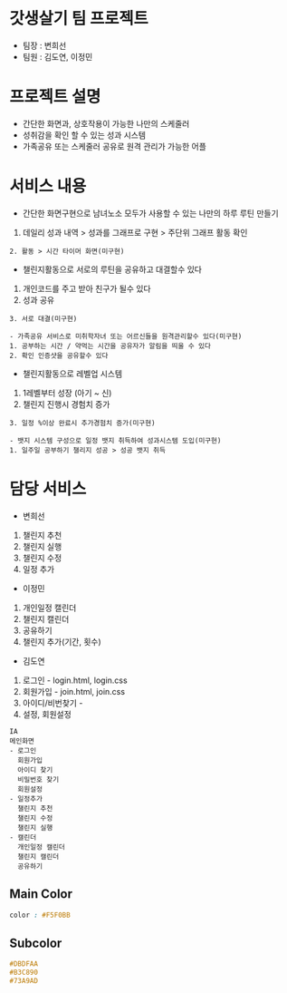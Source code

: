 # 갓생살기 팀 프로젝트

- 팀장 : 변희선
- 팀원 : 김도연, 이정민

# 프로젝트 설명

- 간단한 화면과, 상호작용이 가능한 나만의 스케줄러
- 성취감을 확인 할 수 있는 성과 시스템
- 가족공유 또는 스케줄러 공유로 원격 관리가 가능한 어플

# 서비스 내용

- 간단한 화면구현으로 남녀노소 모두가 사용할 수 있는 나만의 하루 루틴 만들기

1. 데일리 성과 내역 > 성과를 그래프로 구현 > 주단위 그래프 활동 확인

```
2. 활동 > 시간 타이머 화면(미구현)
```

- 챌린지활동으로 서로의 루틴을 공유하고 대결할수 있다

1. 개인코드를 주고 받아 친구가 될수 있다
2. 성과 공유

```
3. 서로 대결(미구현)
```

```
- 가족공유 서비스로 미취학자녀 또는 어르신들을 원격관리할수 있다(미구현)
1. 공부하는 시간 / 약먹는 시간을 공유자가 알림을 띄울 수 있다
2. 확인 인증샷을 공유할수 있다
```

- 챌린지활동으로 레벨업 시스템

1. 1레벨부터 성장 (아기 ~ 신)
2. 챌린지 진행시 경험치 증가

```
3. 일정 %이상 완료시 추가경험치 증가(미구현)
```

```
- 뱃지 시스템 구성으로 일정 뱃지 취득하여 성과시스템 도입(미구현)
1. 일주일 공부하기 챌리지 성공 > 성공 뱃지 취득
```

# 담당 서비스

- 변희선

1. 챌린지 추천
2. 챌린지 실행
3. 챌린지 수정
4. 일정 추가

- 이정민

1. 개인일정 캘린더
2. 챌린지 캘린더
3. 공유하기
4. 챌린지 추가(기간, 횟수)

- 김도연

1. 로그인 - login.html, login.css
2. 회원가입 - join.html, join.css
3. 아이디/비번찾기 -
4. 설정, 회원설정

```
IA
메인화면
- 로그인
  회원가입
  아이디 찾기
  비밀번호 찾기
  회원설정
- 일정추가
  챌린지 추천
  챌린지 수정
  챌린지 실행
- 캘린더
  개인일정 캘린더
  챌린지 캘린더
  공유하기
```

## Main Color

```CSS
color : #F5F0BB
```

## Subcolor

```CSS
#DBDFAA
#B3C890
#73A9AD
```
